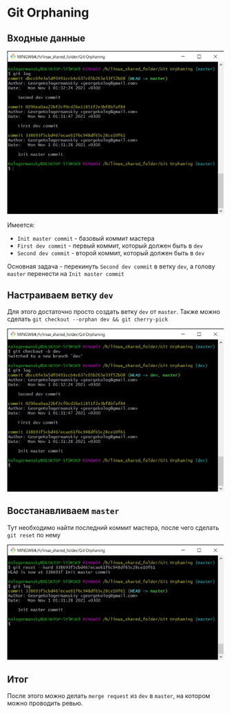 # Git Orphaning

## Входные данные

![master git log](./master_git_log.jpg)

Имеется:
* `Init master commit` - базовый коммит мастера
* `First dev commit` - первый коммит, который должен быть в `dev`
* `Second dev commit` - второй коммит, который должен быть в `dev`

Основная задача - перекинуть `Second dev commit` в ветку `dev`, а голову `master` перенести на `Init master commit`

## Настраиваем ветку `dev`

Для этого достаточно просто создать ветку `dev` от `master`. Также можно сделать `git checkout --orphan dev && git cherry-pick `

![dev git log](./dev_git_log.jpg)

## Восстанавливаем `master`

Тут необходимо найти последний коммит мастера, после чего сделать `git reset` по нему

![master reset](./master_reset.jpg)

## Итог

После этого можно делать `merge request` из `dev` в `master`, на котором можно проводить ревью.